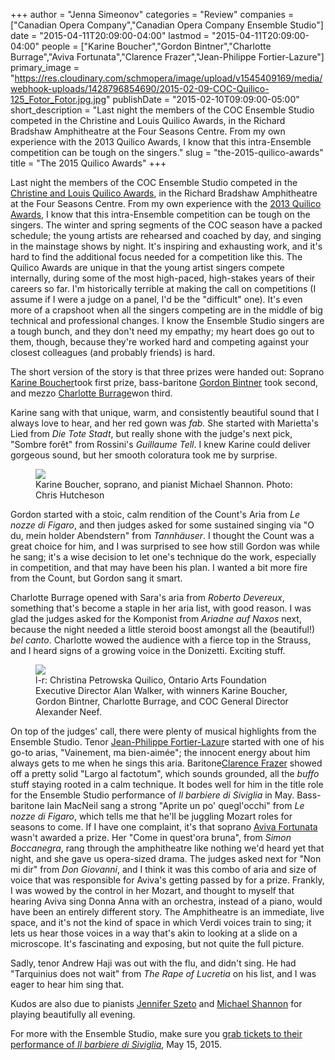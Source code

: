 +++
author = "Jenna Simeonov"
categories = "Review"
companies = ["Canadian Opera Company","Canadian Opera Company Ensemble Studio"]
date = "2015-04-11T20:09:00-04:00"
lastmod = "2015-04-11T20:09:00-04:00"
people = ["Karine Boucher","Gordon Bintner","Charlotte Burrage","Aviva Fortunata","Clarence Frazer","Jean-Philippe Fortier-Lazure"]
primary_image = "https://res.cloudinary.com/schmopera/image/upload/v1545409169/media/webhook-uploads/1428796854690/2015-02-09-COC-Quilico-125_Fotor_Fotor.jpg.jpg"
publishDate = "2015-02-10T09:09:00-05:00"
short_description = "Last night the members of the COC Ensemble Studio competed in the Christine and Louis Quilico Awards, in the Richard Bradshaw Amphitheatre at the Four Seasons Centre. From my own experience with the 2013 Quilico Awards, I know that this intra-Ensemble competition can be tough on the singers."
slug = "the-2015-quilico-awards"
title = "The 2015 Quilico Awards"
+++

<p>
	Last night the members of the COC Ensemble Studio competed in the <a href="http://files.coc.ca/pdfs/concert150209.pdf" target="_blank">Christine and Louis Quilico Awards</a>, in the Richard Bradshaw Amphitheatre at the Four Seasons Centre. From my own experience with the <a href="https://operaramblings.wordpress.com/2013/05/14/quilico-awards-2013/" target="_blank">2013 Quilico Awards</a>, I know that this intra-Ensemble competition can be tough on the singers. The winter and spring segments of the COC season have a packed schedule; the young artists are rehearsed and coached by day, and singing in the mainstage shows by night. It's inspiring and exhausting work, and it's hard to find the additional focus needed for a competition like this. The Quilico Awards are unique in that the young artist singers compete internally, during some of the most high-paced, high-stakes years of their careers so far. I'm historically terrible at making the call on competitions (I assume if I were a judge on a panel, I'd be the "difficult" one). It's even more of a crapshoot when all the singers competing are in the middle of big technical and professional changes. I know the Ensemble Studio singers are a tough bunch, and they don't need my empathy; my heart does go out to them, though, because they're worked hard and competing against your closest colleagues (and probably friends) is hard.
</p>
<p>
	The short version of the story is that three prizes were handed out: Soprano <a href="http://karineboucher.com/" target="_blank">Karine Boucher</a>took first prize, bass-baritone <a href="http://www.ariamanagement.com/en/nos-artistes/gordon-bintner-w/" target="_blank">Gordon Bintner</a> took second, and mezzo <a href="https://twitter.com/burragec" target="_blank">Charlotte Burrage</a>won third.
</p>
<p>
	Karine sang with that unique, warm, and consistently beautiful sound that I always love to hear, and her red gown was <em>fab.</em> She started with Marietta's Lied from <em>Die Tote Stadt</em>, but really shone with the judge's next pick, "Sombre forêt" from Rossini's <em>Guillaume Tell</em>. I knew Karine could deliver gorgeous sound, but her smooth coloratura took me by surprise.
</p>
<figure data-type="image"><a href="https://res.cloudinary.com/schmopera/image/upload/v1545409169/media/webhook-uploads/1428796911532/2015-02-09-COC-Quilico-089_Fotor.jpg"><img data-resize-src="http://lh3.googleusercontent.com/vXRvdRiaHArDfQAudU53C8VoI8bI7x26byawNoV5MD7YZ-ICKObAK384FPF-BMMGx6Rvcuj_EV1yHia2OemNLZO-V0NAjQ" src="http://lh3.googleusercontent.com/vXRvdRiaHArDfQAudU53C8VoI8bI7x26byawNoV5MD7YZ-ICKObAK384FPF-BMMGx6Rvcuj_EV1yHia2OemNLZO-V0NAjQ=s1200"></a><figcaption>Karine Boucher, soprano, and pianist Michael Shannon. Photo: Chris Hutcheson</figcaption></figure>
<p>
	Gordon started with a stoic, calm rendition of the Count's Aria from <em>Le nozze di Figaro</em>, and then judges asked for some sustained singing via "O du, mein holder Abendstern" from <em>Tannhäuser</em>. I thought the Count was a great choice for him, and I was surprised to see how still Gordon was while he sang; it's a wise decision to let one's technique do the work, especially in competition, and that may have been his plan. I wanted a bit more fire from the Count, but Gordon sang it smart.
</p>
<p>
	Charlotte Burrage opened with Sara's aria from <em>Roberto Devereux</em>, something that's become a staple in her aria list, with good reason. I was glad the judges asked for the Komponist from <em>Ariadne auf Naxos</em> next, because the night needed a little steroid boost amongst all the (beautiful!) <em>bel canto</em>. Charlotte wowed the audience with a fierce top in the Strauss, and I heard signs of a growing voice in the Donizetti. Exciting stuff.
</p>
<figure data-type="image"><a href="https://res.cloudinary.com/schmopera/image/upload/v1545409169/media/webhook-uploads/1428797238313/2015-02-09-COC-Quilico-145_Fotor.jpg"><img data-resize-src="http://lh3.googleusercontent.com/B5dnKum7abFHh2cg-1M39Q9DWk4Brd0EqRccrv8IsKvbRxFVIi6kfj7x_WxlqkgbOr2Z2eyEuKkpZxng9Gztlx1h8bF1" src="http://lh3.googleusercontent.com/B5dnKum7abFHh2cg-1M39Q9DWk4Brd0EqRccrv8IsKvbRxFVIi6kfj7x_WxlqkgbOr2Z2eyEuKkpZxng9Gztlx1h8bF1=s1200"></a><figcaption>l-r: Christina Petrowska Quilico, Ontario Arts Foundation Executive Director Alan Walker, with winners Karine Boucher, Gordon Bintner, Charlotte Burrage, and COC General Director Alexander Neef.</figcaption></figure>
<p>
	On top of the judges' call, there were plenty of musical highlights from the Ensemble Studio. Tenor <a href="https://twitter.com/jfortierlazure" target="_blank">Jean-Philippe Fortier-Lazur</a>e started with one of his go-to arias, "Vainement, ma bien-aimée"; the innocent energy about him always gets to me when he sings this aria. Baritone<a href="https://twitter.com/clarencefrazer" target="_blank">Clarence Frazer</a> showed off a pretty solid "Largo al factotum", which sounds grounded, all the <em>buffo</em> stuff staying rooted in a calm technique. It bodes well for him in the title role for the Ensemble Studio performance of <em>Il barbiere di Siviglia</em> in May. Bass-baritone Iain MacNeil sang a strong "Aprite un po' quegl'occhi" from <em>Le nozze di Figaro</em>, which tells me that he'll be juggling Mozart roles for seasons to come. If I have one complaint, it's that soprano <a href="https://twitter.com/avivafortunata" target="_blank">Aviva Fortunata</a> wasn't awarded a prize. Her "Come in quest'ora bruna", from <i>Simon Boccanegra</i>, rang through the amphitheatre like nothing we'd heard yet that night, and she gave us opera-sized drama. The judges asked next for "Non mi dir" from <em>Don Giovanni</em>, and I think it was this combo of aria and size of voice that was responsible for Aviva's getting passed by for a prize. Frankly, I was wowed by the control in her Mozart, and thought to myself that hearing Aviva sing Donna Anna with an orchestra, instead of a piano, would have been an entirely different story. The Amphitheatre is an immediate, live space, and it's not the kind of space in which Verdi voices train to sing; it lets us hear those voices in a way that's akin to looking at a slide on a microscope. It's fascinating and exposing, but not quite the full picture.
</p>
<p>
	Sadly, tenor Andrew Haji was out with the flu, and didn't sing. He had "Tarquinius does not wait" from <em>The Rape of Lucretia</em> on his list, and I was eager to hear him sing that.
</p>
<p>
	Kudos are also due to pianists <a href="https://twitter.com/szetojenn" target="_blank">Jennifer Szeto</a> and <a href="https://twitter.com/mshanncoaching" target="_blank">Michael Shannon</a> for playing beautifully all evening.
</p>
<p>
	For more with the Ensemble Studio, make sure you <a href="http://www.coc.ca/PerformancesAndTickets/1415Season/BarberofSeville/EnsembleStudioPerformance.aspx" target="_blank">grab tickets to their performance of <em>Il barbiere di Siviglia</em></a>, May 15, 2015.
</p>
